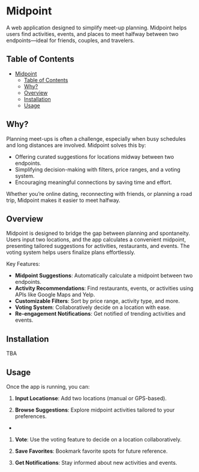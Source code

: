 # Midpoint

A web application designed to simplify meet-up planning. Midpoint helps users find activities, events, and places to meet halfway between two endpoints—ideal for friends, couples, and travelers.

## Table of Contents

- [Midpoint](#midpoint)
  - [Table of Contents](#table-of-contents)
  - [Why?](#why)
  - [Overview](#overview)
  - [Installation](#installation)
  - [Usage](#usage)

## Why?

Planning meet-ups is often a challenge, especially when busy schedules and long distances are involved. Midpoint solves this by:

- Offering curated suggestions for locations midway between two endpoints.
- Simplifying decision-making with filters, price ranges, and a voting system.
- Encouraging meaningful connections by saving time and effort.

Whether you’re online dating, reconnecting with friends, or planning a road trip, Midpoint makes it easier to meet halfway.

## Overview

Midpoint is designed to bridge the gap between planning and spontaneity. Users input two locations, and the app calculates a convenient midpoint, presenting tailored suggestions for activities, restaurants, and events. The voting system helps users finalize plans effortlessly.

Key Features:

- **Midpoint Suggestions**: Automatically calculate a midpoint between two endpoints.
- **Activity Recommendations**: Find restaurants, events, or activities using APIs like Google Maps and Yelp.
- **Customizable Filters**: Sort by price range, activity type, and more.
- **Voting System**: Collaboratively decide on a location with ease.
- **Re-engagement Notifications**: Get notified of trending activities and events.

## Installation

TBA

## Usage

Once the app is running, you can:

1. **Input Locationse**: Add two locations (manual or GPS-based).

2. **Browse Suggestions**: Explore midpoint activities tailored to your preferences.

-

1. **Vote**: Use the voting feature to decide on a location collaboratively.

2. **Save Favorites**: Bookmark favorite spots for future reference.

3. **Get Notifications**: Stay informed about new activities and events.
